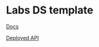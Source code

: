# Labs DS template

[Docs](https://docs.labs.lambdaschool.com/data-science/)

[Deployed API](https://d-ds.bridgestoprosperity.dev/)